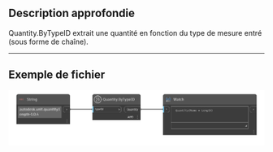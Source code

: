 ## Description approfondie
Quantity.ByTypeID extrait une quantité en fonction du type de mesure entré (sous forme de chaîne).
___
## Exemple de fichier

![Quantity.ByTypeID](./DynamoUnits.Quantity.ByTypeID_img.png)
